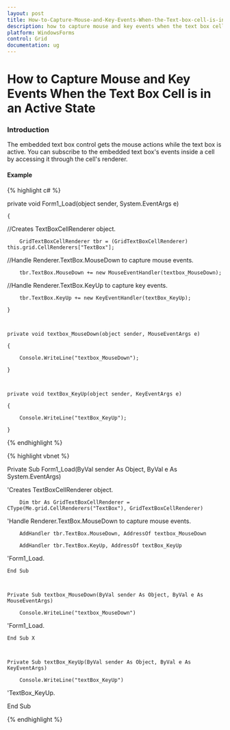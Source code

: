 ```yaml
---
layout: post
title: How-to-Capture-Mouse-and-Key-Events-When-the-Text-box-cell-is-in-an-active-state | WindowsForms | Syncfusion
description: how to capture mouse and key events when the text box cell is in an active state
platform: WindowsForms
control: Grid
documentation: ug
---
```


# How to Capture Mouse and Key Events When the Text Box Cell is in an Active State

### Introduction

The embedded text box control gets the mouse actions while the text box is active. You can subscribe to the embedded text box's events inside a cell by accessing it through the cell's renderer. 

#### Example

{% highlight c# %}



 private void Form1_Load(object sender, System.EventArgs e)

    {

//Creates TextBoxCellRenderer object.

        GridTextBoxCellRenderer tbr = (GridTextBoxCellRenderer) this.grid.CellRenderers["TextBox"];



//Handle Renderer.TextBox.MouseDown to capture mouse events. 

        tbr.TextBox.MouseDown += new MouseEventHandler(textbox_MouseDown);



//Handle Renderer.TextBox.KeyUp to capture key events.

        tbr.TextBox.KeyUp += new KeyEventHandler(textBox_KeyUp);

    }



    private void textbox_MouseDown(object sender, MouseEventArgs e)

    {

        Console.WriteLine("textbox_MouseDown");

    }



    private void textBox_KeyUp(object sender, KeyEventArgs e)

    {

        Console.WriteLine("textBox_KeyUp");

    }


{% endhighlight %}

{% highlight vbnet %}



Private Sub Form1_Load(ByVal sender As Object, ByVal e As System.EventArgs)



'Creates TextBoxCellRenderer object.

        Dim tbr As GridTextBoxCellRenderer = CType(Me.grid.CellRenderers("TextBox"), GridTextBoxCellRenderer)



'Handle Renderer.TextBox.MouseDown to capture mouse events.

        AddHandler tbr.TextBox.MouseDown, AddressOf textbox_MouseDown

        AddHandler tbr.TextBox.KeyUp, AddressOf textBox_KeyUp



'Form1_Load.

    End Sub 



    Private Sub textbox_MouseDown(ByVal sender As Object, ByVal e As MouseEventArgs)

        Console.WriteLine("textbox_MouseDown")



'Form1_Load.

    End Sub X



    Private Sub textBox_KeyUp(ByVal sender As Object, ByVal e As KeyEventArgs)

        Console.WriteLine("textBox_KeyUp")



'TextBox_KeyUp.

End Sub 


{% endhighlight %}

